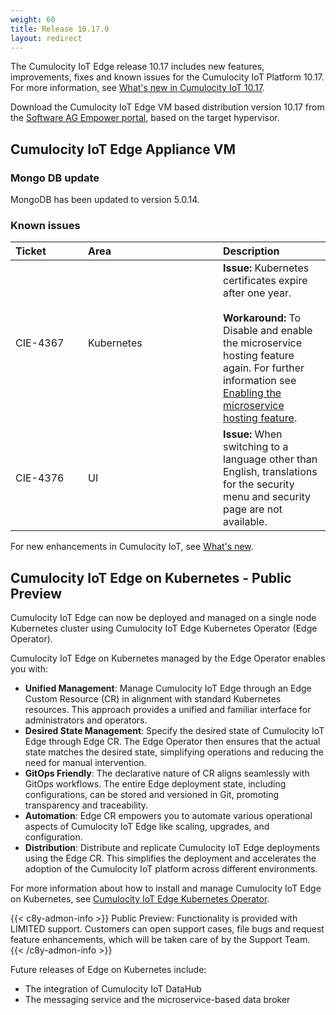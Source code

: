 ```yaml
---
weight: 60
title: Release 10.17.0
layout: redirect
---
```


The Cumulocity IoT Edge release 10.17 includes new features, improvements, fixes and known issues for the Cumulocity IoT Platform 10.17. For more information, see [What's new in Cumulocity IoT 10.17](https://www.youtube.com/watch?v=43xcs8iUlOs&list=PLexm-BA6Wrr9nL67HHJLHw3vZBlhTy922).

Download the Cumulocity IoT Edge VM based distribution version 10.17 from the [Software AG Empower portal](https://empower.softwareag.com), based on the target hypervisor.

## Cumulocity IoT Edge Appliance VM

### Mongo DB update

MongoDB has been updated to version 5.0.14.

### Known issues

|<div style="width:100px">Ticket</div>|<div style="width:200px">Area</div>|Description
|:---|:---|:---
|CIE-4367|Kubernetes|**Issue:** Kubernetes certificates expire after one year.<br><br>**Workaround:** To Disable and enable the microservice hosting feature again. For further information see [Enabling the microservice hosting feature](https://cumulocity.com/guides/edge/configuration/#configuring-microservices).
|CIE-4376|UI|**Issue:** When switching to a language other than English, translations for the security menu and security page are not available.

For new enhancements in Cumulocity IoT, see [What's new](/release-10-17-0/whatsnew-10-17-0/).

## Cumulocity IoT Edge on Kubernetes - Public Preview

Cumulocity IoT Edge can now be deployed and managed on a single node Kubernetes cluster using Cumulocity IoT Edge Kubernetes Operator (Edge Operator).

Cumulocity IoT Edge on Kubernetes managed by the Edge Operator enables you with:

- **Unified Management**: Manage Cumulocity IoT Edge through an Edge Custom Resource (CR) in alignment with standard Kubernetes resources. This approach provides a unified and familiar interface for administrators and operators.
- **Desired State Management**: Specify the desired state of Cumulocity IoT Edge through Edge CR. The Edge Operator then ensures that the actual state matches the desired state, simplifying operations and reducing the need for manual intervention.
- **GitOps Friendly**: The declarative nature of CR aligns seamlessly with GitOps workflows. The entire Edge deployment state, including configurations, can be stored and versioned in Git, promoting transparency and traceability. 
- **Automation**: Edge CR empowers you to automate various operational aspects of Cumulocity IoT Edge like scaling, upgrades, and configuration.
- **Distribution**: Distribute and replicate Cumulocity IoT Edge deployments using the Edge CR. This simplifies the deployment and accelerates the adoption of the Cumulocity IoT platform across different environments.

For more information about how to install and manage Cumulocity IoT Edge on Kubernetes, see [Cumulocity IoT Edge Kubernetes Operator](https://cumulocity.com/guides//edge-k8s/k8-edge-introduction/).

{{< c8y-admon-info >}}
Public Preview: Functionality is provided with LIMITED support. Customers can open support cases, file bugs and request feature enhancements, which will be taken care of by the Support Team.
{{< /c8y-admon-info >}}

Future releases of Edge on Kubernetes include:
- The integration of Cumulocity IoT DataHub
- The messaging service and the microservice-based data broker


